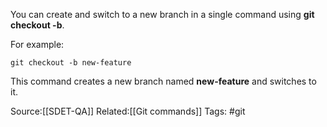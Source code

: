 
You can create and switch to a new branch in a single command using **git checkout -b**.

For example:

`git checkout -b new-feature`

This command creates a new branch named **new-feature** and switches to it.



Source:[[SDET-QA]]
Related:[[Git commands]]
Tags: #git

